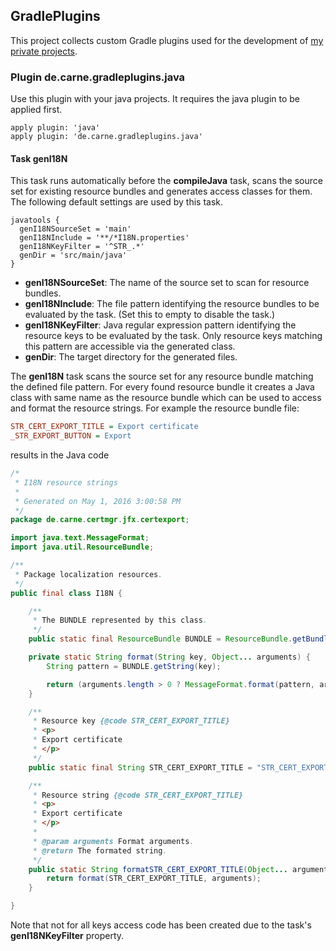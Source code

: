 ## GradlePlugins
This project collects custom Gradle plugins used for the development of [my private projects](https://github.com/hdecarne/).

### Plugin de.carne.gradleplugins.java
Use this plugin with your java projects. It requires the java plugin to be applied first.
```Gradle
apply plugin: 'java'
apply plugin: 'de.carne.gradleplugins.java'
```
#### Task genI18N
This task runs automatically before the __compileJava__ task, scans the source set for existing resource bundles and generates access classes for them. The following default settings are used by this task.
```Gradle
javatools {
  genI18NSourceSet = 'main'
  genI18NInclude = '**/*I18N.properties'
  genI18NKeyFilter = '^STR_.*'
  genDir = 'src/main/java'
}
```
 * __genI18NSourceSet__: The name of the source set to scan for resource bundles.
 * __genI18NInclude__: The file pattern identifying the resource bundles to be evaluated by the task. (Set this to empty to disable the task.)
 * __genI18NKeyFilter__: Java regular expression pattern identifying the resource keys to be evaluated by the task. Only resource keys matching this pattern are accessible via the generated class.
 * __genDir__: The target directory for the generated files.

The __genI18N__ task scans the source set for any resource bundle matching the defined file pattern. For every found resource bundle it creates a Java class with same name as the resource bundle which can be used to access and format the resource strings. For example the resource bundle file:
```INI
STR_CERT_EXPORT_TITLE = Export certificate
_STR_EXPORT_BUTTON = Export
```
results in the Java code
```Java
/*
 * I18N resource strings
 *
 * Generated on May 1, 2016 3:00:58 PM
 */
package de.carne.certmgr.jfx.certexport;

import java.text.MessageFormat;
import java.util.ResourceBundle;

/**
 * Package localization resources.
 */
public final class I18N {

	/**
	 * The BUNDLE represented by this class.
	 */
	public static final ResourceBundle BUNDLE = ResourceBundle.getBundle(I18N.class.getName());

	private static String format(String key, Object... arguments) {
		String pattern = BUNDLE.getString(key);

		return (arguments.length > 0 ? MessageFormat.format(pattern, arguments) : pattern);
	}

	/**
	 * Resource key {@code STR_CERT_EXPORT_TITLE}
	 * <p>
	 * Export certificate
	 * </p>
	 */
	public static final String STR_CERT_EXPORT_TITLE = "STR_CERT_EXPORT_TITLE";

	/**
	 * Resource string {@code STR_CERT_EXPORT_TITLE}
	 * <p>
	 * Export certificate
	 * </p>
	 *
	 * @param arguments Format arguments.
	 * @return The formated string.
	 */
	public static String formatSTR_CERT_EXPORT_TITLE(Object... arguments) {
		return format(STR_CERT_EXPORT_TITLE, arguments);
	}

}
```
Note that not for all keys access code has been created due to the task's __genI18NKeyFilter__ property.
